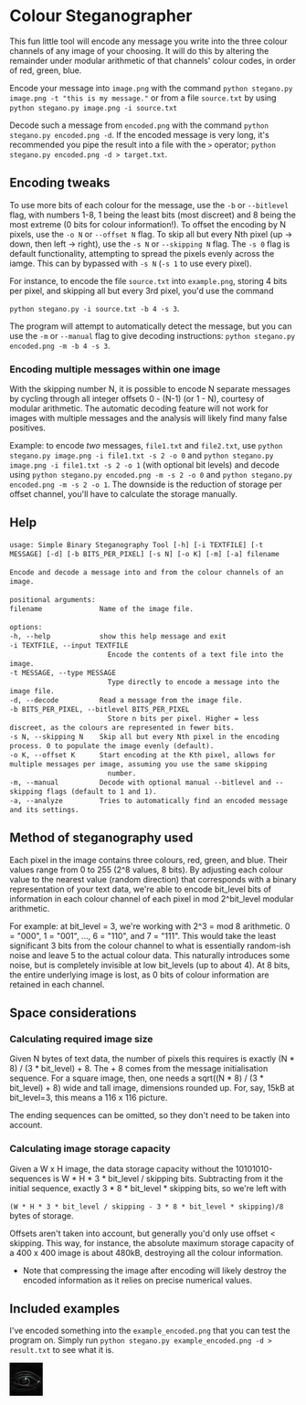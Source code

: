 # Colour Steganographer
This fun little tool will encode any message you write into the three
colour channels of any image of your choosing. It will do this by altering the
remainder under modular arithmetic of that channels' colour codes, in order of red, green, blue.

Encode your message into `image.png` with the command `python stegano.py image.png -t "this is my message."` or from a file `source.txt` by using `python stegano.py image.png -i source.txt`

Decode such a message from `encoded.png` with the command `python stegano.py encoded.png -d`. If the encoded message is very long, it's recommended you pipe the result into a file with the `>` operator; `python stegano.py encoded.png -d > target.txt`.

## Encoding tweaks
To use more bits of each colour for the message, use the `-b` or `--bitlevel` flag, with numbers 1-8, 1 being the least bits (most discreet) and 8 being the most extreme (0 bits for colour information!). To offset the encoding by N pixels, use the `-o N` or `--offset N` flag. To skip all but every Nth pixel (up -> down, then left -> right), use the `-s N` or `--skipping N` flag. The `-s 0` flag is default functionality, attempting to spread the pixels evenly across the iamge. This can by bypassed with `-s N` (`-s 1` to use every pixel).

For instance, to encode the file `source.txt` into `example.png`, storing 4 bits per pixel, and skipping all but every 3rd pixel, you'd use the command

`python stegano.py -i source.txt -b 4 -s 3`.

The program will attempt to automatically detect the message, but you can use the `-m` or `--manual` flag to give decoding instructions: `python stegano.py encoded.png -m -b 4 -s 3`.

### Encoding multiple messages within one image
With the skipping number N, it is possible to encode N separate messages by cycling through all integer offsets 0 - (N-1) (or 1 - N), courtesy of modular arithmetic. The automatic decoding feature will not work for images with multiple messages and the analysis will likely find many false positives.

Example: to encode *two* messages, `file1.txt` and `file2.txt`, use `python stegano.py image.png -i file1.txt -s 2 -o 0` and `python stegano.py image.png -i file1.txt -s 2 -o 1` (with optional bit levels) and decode using `python stegano.py encoded.png -m -s 2 -o 0` and `python stegano.py encoded.png -m -s 2 -o 1`. The downside is the reduction of storage per offset channel, you'll have to calculate the storage manually.

## Help
    usage: Simple Binary Steganography Tool [-h] [-i TEXTFILE] [-t MESSAGE] [-d] [-b BITS_PER_PIXEL] [-s N] [-o K] [-m] [-a] filename

    Encode and decode a message into and from the colour channels of an image.

    positional arguments:
    filename              Name of the image file.

    options:
    -h, --help            show this help message and exit
    -i TEXTFILE, --input TEXTFILE
                            Encode the contents of a text file into the image.
    -t MESSAGE, --type MESSAGE
                            Type directly to encode a message into the image file.
    -d, --decode          Read a message from the image file.
    -b BITS_PER_PIXEL, --bitlevel BITS_PER_PIXEL
                            Store n bits per pixel. Higher = less discreet, as the colours are represented in fewer bits.
    -s N, --skipping N    Skip all but every Nth pixel in the encoding process. 0 to populate the image evenly (default).
    -o K, --offset K      Start encoding at the Kth pixel, allows for multiple messages per image, assuming you use the same skipping    
                            number.
    -m, --manual          Decode with optional manual --bitlevel and --skipping flags (default to 1 and 1).
    -a, --analyze         Tries to automatically find an encoded message and its settings.

## Method of steganography used
Each pixel in the image contains three colours, red, green, and blue. Their values range from 0 to 255 (2^8 values, 8 bits). By adjusting
each colour value to the nearest value (random direction) that corresponds with a binary representation of your text data, we're able to
encode bit_level bits of information in each colour channel of each pixel in mod 2^bit_level modular arithmetic.

For example: at bit_level = 3, we're working with 2^3 = mod 8 arithmetic. 0 = "000", 1 = "001", ..., 6 = "110", and 7 = "111". This would
take the least significant 3 bits from the colour channel to what is essentially random-ish noise and leave 5 to the actual colour data.
This naturally introduces some noise, but is completely invisible at low bit_levels (up to about 4). At 8 bits, the entire underlying image is lost, as 0 bits of colour information are retained in each channel.

## Space considerations
### Calculating required image size
Given N bytes of text data, the number of pixels this requires is exactly (N * 8) / (3 * bit_level) + 8. The + 8 comes from the message initialisation sequence. For a square image, then, one needs a sqrt((N * 8) / (3 * bit_level) + 8) wide and tall image, dimensions rounded up. For, say, 15kB at bit_level=3, this means a 116 x 116 picture.

The ending sequences can be omitted, so they don't need to be taken into account.

### Calculating image storage capacity
Given a W x H image, the data storage capacity without the 10101010-sequences is W * H * 3 * bit_level / skipping bits. Subtracting from it the initial sequence,
exactly 3 * 8 * bit_level * skipping bits, so we're left with

`(W * H * 3 * bit_level / skipping - 3 * 8 * bit_level * skipping)/8` bytes of storage.

Offsets aren't taken into account, but generally you'd only use offset < skipping. This way, for instance, the absolute maximum storage capacity of a 400 x 400 image is about 480kB, destroying all the colour information.

* Note that compressing the image after encoding will likely destroy the encoded information as it relies on precise numerical values.

## Included examples
I've encoded something into the `example_encoded.png` that you can test the program on. Simply run `python stegano.py example_encoded.png -d > result.txt` to see what it is.

![Hmm...](pgp.png)